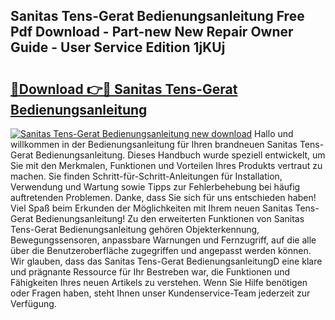 ## Sanitas Tens-Gerat Bedienungsanleitung Free Pdf Download - Part-new New Repair Owner Guide - User Service Edition 1jKUj

# <h2><a href="http://df1cm23.blite.top/?on=Sanitas+Tens-Gerat+Bedienungsanleitung">🔗Download 👉🔴 Sanitas Tens-Gerat Bedienungsanleitung</a></h2>

[![Sanitas Tens-Gerat Bedienungsanleitung new download](https://i.imgur.com/lujVjoI.png)](http://df1cm23.blite.top/?on=Sanitas+Tens-Gerat+Bedienungsanleitung)
Hallo und willkommen in der Bedienungsanleitung für Ihren brandneuen Sanitas Tens-Gerat Bedienungsanleitung. Dieses Handbuch wurde speziell entwickelt, um Sie mit den Merkmalen, Funktionen und Vorteilen Ihres Produkts vertraut zu machen. Sie finden Schritt-für-Schritt-Anleitungen für Installation, Verwendung und Wartung sowie Tipps zur Fehlerbehebung bei häufig auftretenden Problemen. Danke, dass Sie sich für uns entschieden haben! Viel Spaß beim Erkunden der Möglichkeiten mit Ihrem neuen Sanitas Tens-Gerat Bedienungsanleitung! Zu den erweiterten Funktionen von Sanitas Tens-Gerat Bedienungsanleitung gehören Objekterkennung, Bewegungssensoren, anpassbare Warnungen und Fernzugriff, auf die alle über die Benutzeroberfläche zugegriffen und angepasst werden können. Wir glauben, dass das Sanitas Tens-Gerat BedienungsanleitungD eine klare und prägnante Ressource für Ihr Bestreben war, die Funktionen und Fähigkeiten Ihres neuen Artikels zu verstehen. Wenn Sie Hilfe benötigen oder Fragen haben, steht Ihnen unser Kundenservice-Team jederzeit zur Verfügung.
